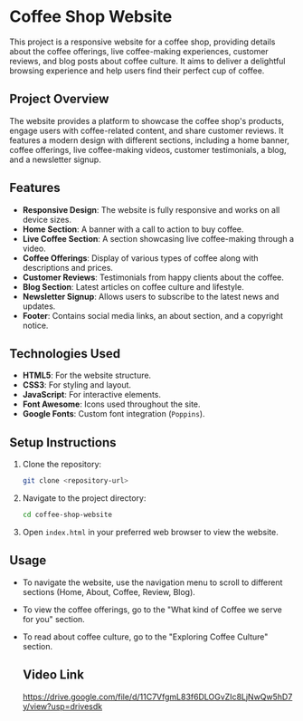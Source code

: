 # Coffee Shop Website

This project is a responsive website for a coffee shop, providing details about the coffee offerings, live coffee-making experiences, customer reviews, and blog posts about coffee culture. It aims to deliver a delightful browsing experience and help users find their perfect cup of coffee.
## Project Overview
The website provides a platform to showcase the coffee shop's products, engage users with coffee-related content, and share customer reviews. It features a modern design with different sections, including a home banner, coffee offerings, live coffee-making videos, customer testimonials, a blog, and a newsletter signup.

## Features
- **Responsive Design**: The website is fully responsive and works on all device sizes.
- **Home Section**: A banner with a call to action to buy coffee.
- **Live Coffee Section**: A section showcasing live coffee-making through a video.
- **Coffee Offerings**: Display of various types of coffee along with descriptions and prices.
- **Customer Reviews**: Testimonials from happy clients about the coffee.
- **Blog Section**: Latest articles on coffee culture and lifestyle.
- **Newsletter Signup**: Allows users to subscribe to the latest news and updates.
- **Footer**: Contains social media links, an about section, and a copyright notice.

## Technologies Used
- **HTML5**: For the website structure.
- **CSS3**: For styling and layout.
- **JavaScript**: For interactive elements.
- **Font Awesome**: Icons used throughout the site.
- **Google Fonts**: Custom font integration (`Poppins`).

## Setup Instructions
1. Clone the repository:
    ```bash
    git clone <repository-url>
    ```
2. Navigate to the project directory:
    ```bash
    cd coffee-shop-website
    ```
3. Open `index.html` in your preferred web browser to view the website.

## Usage
- To navigate the website, use the navigation menu to scroll to different sections (Home, About, Coffee, Review, Blog).
- To view the coffee offerings, go to the "What kind of Coffee we serve for you" section.
- To read about coffee culture, go to the "Exploring Coffee Culture" section.

  ## Video Link
  https://drive.google.com/file/d/11C7VfgmL83f6DLOGvZIc8LjNwQw5hD7y/view?usp=drivesdk
